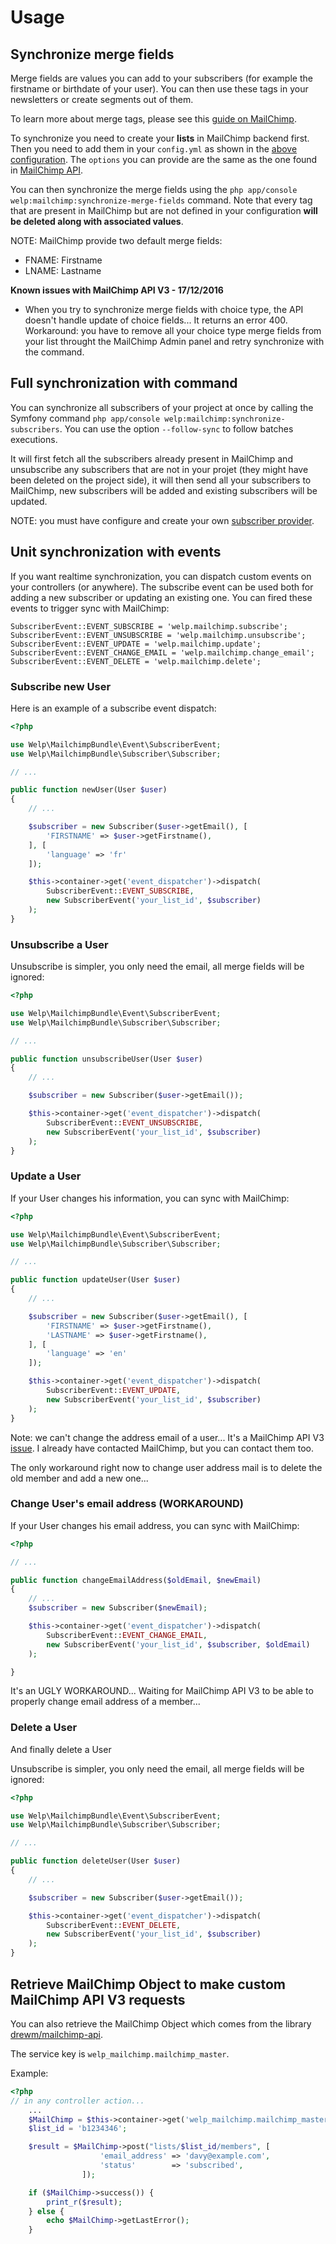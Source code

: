 # Usage

## Synchronize merge fields

Merge fields are values you can add to your subscribers (for example the firstname or birthdate of your user). You can then use these tags in your newsletters or create segments out of them.

To learn more about merge tags, please see this [guide on MailChimp](http://kb.mailchimp.com/merge-tags/using/getting-started-with-merge-tags).

To synchronize you need to create your **lists** in MailChimp backend first. Then you need to add them in your `config.yml` as shown in the [above configuration](configuration.md). The `options` you can provide are the same as the one found in [MailChimp API](http://developer.mailchimp.com/documentation/mailchimp/reference/lists/merge-fields/).

You can then synchronize the merge fields using the `php app/console welp:mailchimp:synchronize-merge-fields` command. Note that every tag that are present in MailChimp but are not defined in your configuration **will be deleted along with associated values**.

NOTE: MailChimp provide two default merge fields:

* FNAME: Firstname
* LNAME: Lastname

**Known issues with MailChimp API V3 - 17/12/2016**

* When you try to synchronize merge fields with choice type, the API doesn't handle update of choice fields... It returns an error 400. Workaround: you have to remove all your choice type merge fields from your list throught the MailChimp Admin panel and retry synchronize with the command.

## Full synchronization with command

You can synchronize all subscribers of your project at once by calling the Symfony command `php app/console welp:mailchimp:synchronize-subscribers`.
You can use the option `--follow-sync` to follow batches executions.

It will first fetch all the subscribers already present in MailChimp and unsubscribe any subscribers that are not in your projet (they might have been deleted on the project side), it will then send all your subscribers to MailChimp, new subscribers will be added and existing subscribers will be updated.

NOTE: you must have configure and create your own [subscriber provider](subscriber-provider.md).

## Unit synchronization with events

If you want realtime synchronization, you can dispatch custom events on your controllers (or anywhere). The subscribe event can be used both for adding a new subscriber or updating an existing one. You can fired these events to trigger sync with MailChimp:

    SubscriberEvent::EVENT_SUBSCRIBE = 'welp.mailchimp.subscribe';
    SubscriberEvent::EVENT_UNSUBSCRIBE = 'welp.mailchimp.unsubscribe';
    SubscriberEvent::EVENT_UPDATE = 'welp.mailchimp.update';
    SubscriberEvent::EVENT_CHANGE_EMAIL = 'welp.mailchimp.change_email';
    SubscriberEvent::EVENT_DELETE = 'welp.mailchimp.delete';

### Subscribe new User

Here is an example of a subscribe event dispatch:

```php
<?php

use Welp\MailchimpBundle\Event\SubscriberEvent;
use Welp\MailchimpBundle\Subscriber\Subscriber;

// ...

public function newUser(User $user)
{
    // ...

    $subscriber = new Subscriber($user->getEmail(), [
		'FIRSTNAME' => $user->getFirstname(),
	], [
        'language' => 'fr'
    ]);

	$this->container->get('event_dispatcher')->dispatch(
        SubscriberEvent::EVENT_SUBSCRIBE,
        new SubscriberEvent('your_list_id', $subscriber)
    );
}
```

### Unsubscribe a User

Unsubscribe is simpler, you only need the email, all merge fields will be ignored:

```php
<?php

use Welp\MailchimpBundle\Event\SubscriberEvent;
use Welp\MailchimpBundle\Subscriber\Subscriber;

// ...

public function unsubscribeUser(User $user)
{
    // ...

    $subscriber = new Subscriber($user->getEmail());

    $this->container->get('event_dispatcher')->dispatch(
        SubscriberEvent::EVENT_UNSUBSCRIBE,
        new SubscriberEvent('your_list_id', $subscriber)
    );
}
```

### Update a User

If your User changes his information, you can sync with MailChimp:

```php
<?php

use Welp\MailchimpBundle\Event\SubscriberEvent;
use Welp\MailchimpBundle\Subscriber\Subscriber;

// ...

public function updateUser(User $user)
{
    // ...

    $subscriber = new Subscriber($user->getEmail(), [
        'FIRSTNAME' => $user->getFirstname(),
        'LASTNAME' => $user->getFirstname(),
    ], [
        'language' => 'en'
    ]);

    $this->container->get('event_dispatcher')->dispatch(
        SubscriberEvent::EVENT_UPDATE,
        new SubscriberEvent('your_list_id', $subscriber)
    );
}
```

Note: we can't change the address email of a user... It's a MailChimp API V3 [issue](http://stackoverflow.com/questions/32224697/mailchimp-api-v3-0-change-subscriber-email?noredirect=1&lq=1). I already have contacted MailChimp, but you can contact them too.

The only workaround right now to change user address mail is to delete the old member and add a new one...

### Change User's email address (WORKAROUND)

If your User changes his email address, you can sync with MailChimp:

```php
<?php

// ...

public function changeEmailAddress($oldEmail, $newEmail)
{
    // ...
    $subscriber = new Subscriber($newEmail);

    $this->container->get('event_dispatcher')->dispatch(
        SubscriberEvent::EVENT_CHANGE_EMAIL,
        new SubscriberEvent('your_list_id', $subscriber, $oldEmail)
    );

}
```

It's an UGLY WORKAROUND... Waiting for MailChimp API V3 to be able to properly change email address of a member...

### Delete a User

And finally delete a User

Unsubscribe is simpler, you only need the email, all merge fields will be ignored:

```php
<?php

use Welp\MailchimpBundle\Event\SubscriberEvent;
use Welp\MailchimpBundle\Subscriber\Subscriber;

// ...

public function deleteUser(User $user)
{
    // ...

    $subscriber = new Subscriber($user->getEmail());

    $this->container->get('event_dispatcher')->dispatch(
        SubscriberEvent::EVENT_DELETE,
        new SubscriberEvent('your_list_id', $subscriber)
    );
}
```

## Retrieve MailChimp Object to make custom MailChimp API V3 requests

You can also retrieve the MailChimp Object which comes from the library [drewm/mailchimp-api](https://github.com/drewm/mailchimp-api).

The service key is `welp_mailchimp.mailchimp_master`.

Example:

``` php
<?php
// in any controller action...
    ...
    $MailChimp = $this->container->get('welp_mailchimp.mailchimp_master');
    $list_id = 'b1234346';

    $result = $MailChimp->post("lists/$list_id/members", [
                    'email_address' => 'davy@example.com',
                    'status'        => 'subscribed',
                ]);

    if ($MailChimp->success()) {
        print_r($result);   
    } else {
        echo $MailChimp->getLastError();
    }

```
